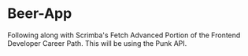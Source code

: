 # Beer-App

Following along with Scrimba's Fetch Advanced Portion of the Frontend Developer Career Path. This will be using the Punk API.
